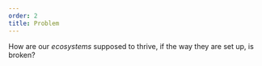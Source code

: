 ```yaml
---
order: 2
title: Problem
---
```


How are our *ecosystems* supposed to thrive, if the way they are set up, is broken?
